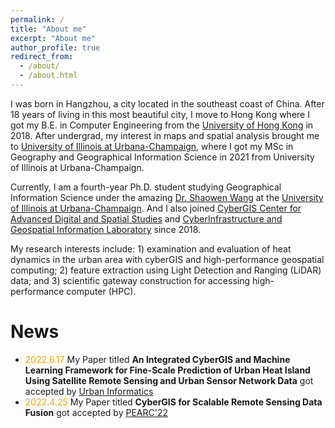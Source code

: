 ```yaml
---
permalink: /
title: "About me"
excerpt: "About me"
author_profile: true
redirect_from: 
  - /about/
  - /about.html
---
```


I was born in Hangzhou, a city located in the southeast coast of China. After 18 years of living in this most beautiful city, I move to Hong Kong where I got my B.E. in Computer Engineering from the [University of Hong Kong](https://www.hku.hk/) in 2018. After undergrad, my interest in maps and spatial analysis brought me to [University of Illinois at Urbana-Champaign](https://illinois.edu/), where I got my MSc in Geography and Geographical Information Science in 2021 from University of Illinois at Urbana-Champaign.

Currently, I am a fourth-year Ph.D. student studying Geographical Information Science under the amazing [Dr. Shaowen Wang](https://ggis.illinois.edu/directory/profile/shaowen) at the [University of Illinois at Urbana-Champaign](https://illinois.edu/). And I also joined [CyberGIS Center for Advanced Digital and Spatial Studies](https://cybergis.illinois.edu/) and 
[CyberInfrastructure and Geospatial Information Laboratory](https://cigi.illinois.edu/shaowen-wang/home/) since 2018. 

My research interests include: 1) examination and evaluation of heat dynamics in the urban area with cyberGIS and high-performance geospatial computing; 2) feature extraction using Light Detection and Ranging (LiDAR) data; and 3) scientific gateway construction for accessing high-performance computer (HPC).

# News
*  <span style="color:orange;">2022.6.17</span> My Paper titled **An Integrated CyberGIS and Machine Learning Framework for Fine-Scale Prediction of Urban Heat Island Using Satellite Remote Sensing and Urban Sensor Network Data** got accepted by [Urban Informatics](https://www.springer.com/journal/44212)
*  <span style="color:orange;">2022.4.25</span> My Paper titled **CyberGIS for Scalable Remote Sensing Data Fusion** got accepted by [PEARC'22](https://pearc.acm.org/pearc22/)
